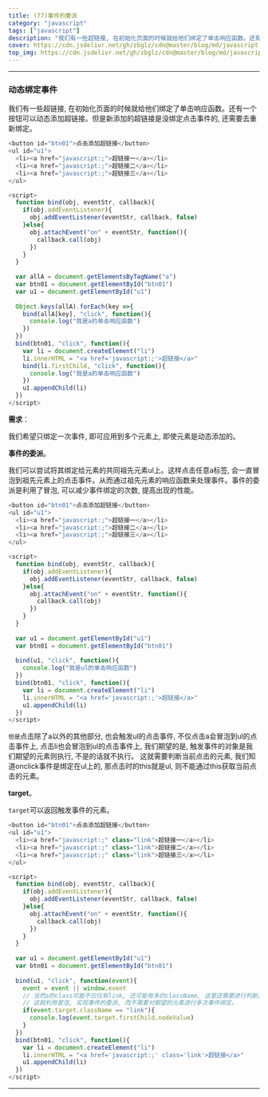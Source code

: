 ```yaml
---
title: (77)事件的委派
category: "javascript"
tags: ["javascript"]
description: "我们有一些超链接, 在初始化页面的时候就给他们绑定了单击响应函数。还有一个按钮可以动态添加超链接。但是新添加的超链接是没绑定点击事件的, 还需要去重新绑定。"
cover: https://cdn.jsdelivr.net/gh/zbglz/cdn@master/blog/md/javascript.svg
top_img: https://cdn.jsdelivr.net/gh/zbglz/cdn@master/blog/md/javascript.svg
---
```


***

### 动态绑定事件

我们有一些超链接, 在初始化页面的时候就给他们绑定了单击响应函数。还有一个按钮可以动态添加超链接。但是新添加的超链接是没绑定点击事件的, 还需要去重新绑定。


```js js
<button id="btn01">点击添加超链接</button>
<ul id="u1">
  <li><a href="javascript:;">超链接一</a></li>
  <li><a href="javascript:;">超链接二</a></li>
  <li><a href="javascript:;">超链接三</a></li>
</ul>

<script>
  function bind(obj, eventStr, callback){
    if(obj.addEventListener){
      obj.addEventListener(eventStr, callback, false)
    }else{
      obj.attachEvent("on" + eventStr, function(){
        callback.call(obj)
      })
    }
  }
  
  var allA = document.getElementsByTagName("a")
  var btn01 = document.getElementById("btn01")
  var u1 = document.getElementById("u1")
  
  Object.keys(allA).forEach(key =>{
    bind(allA[key], "click", function(){
      console.log("我是a的单击响应函数")
    })
  })
  bind(btn01, "click", function(){
    var li = document.createElement("li")
    li.innerHTML = "<a href='javascript:;'>超链接</a>"
    bind(li.firstChild, "click", function(){
      console.log("我是a的单击响应函数")
    })
    u1.appendChild(li)
  })
</script>
```


**需求**：

我们希望只绑定一次事件, 即可应用到多个元素上, 即使元素是动态添加的。

**事件的委派**。

我们可以尝试将其绑定给元素的共同祖先元素ul上。这样点击任意a标签, 会一直冒泡到祖先元素上的点击事件。从而通过祖先元素的响应函数来处理事件。事件的委派是利用了冒泡, 可以减少事件绑定的次数, 提高出现的性能。


```js js
<button id="btn01">点击添加超链接</button>
<ul id="u1">
  <li><a href="javascript:;">超链接一</a></li>
  <li><a href="javascript:;">超链接二</a></li>
  <li><a href="javascript:;">超链接三</a></li>
</ul>

<script>
  function bind(obj, eventStr, callback){
    if(obj.addEventListener){
      obj.addEventListener(eventStr, callback, false)
    }else{
      obj.attachEvent("on" + eventStr, function(){
        callback.call(obj)
      })
    }
  }
  
  var u1 = document.getElementById("u1")
  var btn01 = document.getElementById("btn01")
  
  bind(u1, "click", function(){
    console.log("我是ul的单击响应函数")
  })
  bind(btn01, "click", function(){
    var li = document.createElement("li")
    li.innerHTML = "<a href='javascript:;'>超链接</a>"
    u1.appendChild(li)
  })
</script>
```


`但是`点击除了a以外的其他部分, 也会触发ul的点击事件, 不仅点击a会冒泡到ul的点击事件上, 点击li也会冒泡到ul的点击事件上, 我们期望的是, 触发事件的对象是我们期望的元素则执行, 不是的话就不执行。
这就需要判断当前点击的元素, 我们知道onclick事件是绑定在ul上的, 那点击时的this就是ul, 则不能通过this获取当前点击的元素。


**target**。


`target`可以返回触发事件的元素。


```js js
<button id="btn01">点击添加超链接</button>
<ul id="u1">
  <li><a href="javascript:;" class="link">超链接一</a></li>
  <li><a href="javascript:;" class="link">超链接二</a></li>
  <li><a href="javascript:;" class="link">超链接三</a></li>
</ul>

<script>
  function bind(obj, eventStr, callback){
    if(obj.addEventListener){
      obj.addEventListener(eventStr, callback, false)
    }else{
      obj.attachEvent("on" + eventStr, function(){
        callback.call(obj)
      })
    }
  }
  
  var u1 = document.getElementById("u1")
  var btn01 = document.getElementById("btn01")
  
  bind(u1, "click", function(event){
    event = event || window.event
    // 当然a的class可能不仅仅有link, 还可能有多的className, 这里还需要进行判断。
    // 这就利用冒泡, 实现事件的委派, 而不需要对期望的元素进行多次事件绑定。
    if(event.target.className == "link"){
      console.log(event.target.firstChild.nodeValue)
    }
  })
  bind(btn01, "click", function(){
    var li = document.createElement("li")
    li.innerHTML = "<a href='javascript:;' class='link'>超链接</a>"
    u1.appendChild(li)
  })
</script>
```


***

